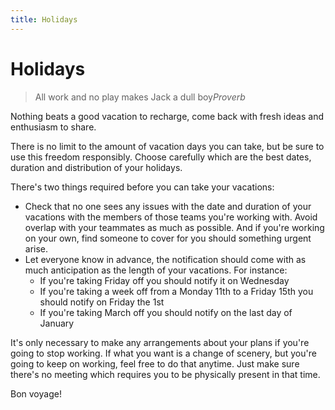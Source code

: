 ```yaml
---
title: Holidays
---
```

# Holidays

> All work and no play makes Jack a dull boy<cite>Proverb</cite>

Nothing beats a good vacation to recharge, come back with fresh ideas and enthusiasm to share.

There is no limit to the amount of vacation days you can take, but be sure to use this freedom responsibly. Choose carefully which are the best dates, duration and distribution of your holidays.

There's two things required before you can take your vacations:
  * Check that no one sees any issues with the date and duration of your vacations with the members of those teams you're working with. Avoid overlap with your teammates as much as possible. And if you're working on your own, find someone to cover for you should something urgent arise.
  * Let everyone know in advance, the notification should come with as much anticipation as the length of your vacations. For instance:
    * If you're taking Friday off you should notify it on Wednesday
    * If you're taking a week off from a Monday 11th to a Friday 15th you should notify on Friday the 1st
    * If you're taking March off you should notify on the last day of January

It's only necessary to make any arrangements about your plans if you're going to stop working. If what you want is a change of scenery, but you're going to keep on working, feel free to do that anytime. Just make sure there's no meeting which requires you to be physically present in that time.

Bon voyage!
